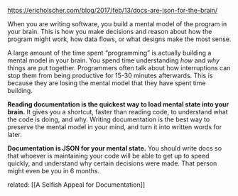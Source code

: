 https://ericholscher.com/blog/2017/feb/13/docs-are-json-for-the-brain/

When you are writing software, you build a mental model of the program in your brain. This is how you make decisions and reason about how the program might work, how data flows, or what designs make the most sense.

A large amount of the time spent “programming” is actually building a mental model in your brain. You spend time understanding _how_ and _why_ things are put together. Programmers often talk about how interruptions can stop them from being productive for 15-30 minutes afterwards. This is because they are losing the mental model that they have spent time building.

**Reading documentation is the quickest way to load mental state into your brain.** It gives you a shortcut, faster than reading code, to understand what the code is doing, and why. Writing documentation is the best way to preserve the mental model in your mind, and turn it into written words for later.

**Documentation is JSON for your mental state.** You should write docs so that whoever is maintaining your code will be able to get up to speed quickly, and understand why certain decisions were made. That person might even be you in 6 months.

related: [[A Selfish Appeal for Documentation]]